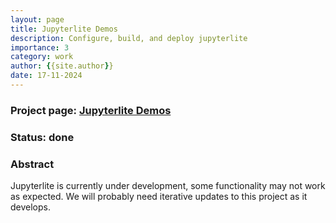 ```yaml
---
layout: page
title: Jupyterlite Demos
description: Configure, build, and deploy jupyterlite
importance: 3
category: work
author: {{site.author}}
date: 17-11-2024
---
```


### Project page: [Jupyterlite Demos](https://profile-sh.github.io/docs/projects/jupyterlite_demos)

### Status: done

### Abstract

Jupyterlite is currently under development, some functionality may not work as expected. We will probably need iterative updates to this project as it develops.

